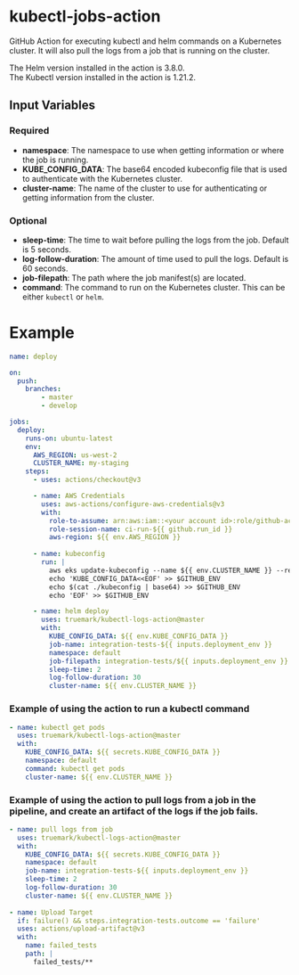 # kubectl-jobs-action

GitHub Action for executing kubectl and helm commands on a Kubernetes cluster.
It will also pull the logs from a job that is running on the cluster.

The Helm version installed in the action is 3.8.0. <br />
The Kubectl version installed in the action is 1.21.2.

## Input Variables

### Required
* **namespace**: The namespace to use when getting information or where the job is running.
* **KUBE_CONFIG_DATA**: The base64 encoded kubeconfig file that is used to authenticate with the Kubernetes cluster.
* **cluster-name**: The name of the cluster to use for authenticating or getting information from the cluster.

### Optional
* **sleep-time**: The time to wait before pulling the logs from the job. Default is 5 seconds.
* **log-follow-duration**: The amount of time used to pull the logs. Default is 60 seconds.
* **job-filepath**: The path where the job manifest(s) are located.
* **command**: The command to run on the Kubernetes cluster. This can be either `kubectl` or `helm`.



# Example
```yaml
name: deploy

on:
  push:
    branches:
        - master
        - develop

jobs:
  deploy:
    runs-on: ubuntu-latest
    env:
      AWS_REGION: us-west-2
      CLUSTER_NAME: my-staging
    steps:
      - uses: actions/checkout@v3

      - name: AWS Credentials
        uses: aws-actions/configure-aws-credentials@v3
        with:
          role-to-assume: arn:aws:iam::<your account id>:role/github-actions
          role-session-name: ci-run-${{ github.run_id }}
          aws-region: ${{ env.AWS_REGION }}
      
      - name: kubeconfig
        run: |
          aws eks update-kubeconfig --name ${{ env.CLUSTER_NAME }} --region ${{ env.AWS_REGION }}  --kubeconfig ./kubeconfig
          echo 'KUBE_CONFIG_DATA<<EOF' >> $GITHUB_ENV
          echo $(cat ./kubeconfig | base64) >> $GITHUB_ENV
          echo 'EOF' >> $GITHUB_ENV

      - name: helm deploy
        uses: truemark/kubectl-logs-action@master
        with:
          KUBE_CONFIG_DATA: ${{ env.KUBE_CONFIG_DATA }}
          job-name: integration-tests-${{ inputs.deployment_env }}
          namespace: default
          job-filepath: integration-tests/${{ inputs.deployment_env }}
          sleep-time: 2
          log-follow-duration: 30
          cluster-name: ${{ env.CLUSTER_NAME }}
```
### Example of using the action to run a kubectl command
```yaml
- name: kubectl get pods
  uses: truemark/kubectl-logs-action@master
  with:
    KUBE_CONFIG_DATA: ${{ secrets.KUBE_CONFIG_DATA }}
    namespace: default
    command: kubectl get pods
    cluster-name: ${{ env.CLUSTER_NAME }}
```
### Example of using the action to pull logs from a job in the pipeline, and create an artifact of the logs if the job fails.
```yaml
- name: pull logs from job
  uses: truemark/kubectl-logs-action@master
  with:
    KUBE_CONFIG_DATA: ${{ secrets.KUBE_CONFIG_DATA }}
    namespace: default
    job-name: integration-tests-${{ inputs.deployment_env }}
    sleep-time: 2
    log-follow-duration: 30
    cluster-name: ${{ env.CLUSTER_NAME }}
    
- name: Upload Target
  if: failure() && steps.integration-tests.outcome == 'failure'
  uses: actions/upload-artifact@v3
  with:
    name: failed_tests
    path: |
      failed_tests/**
```
